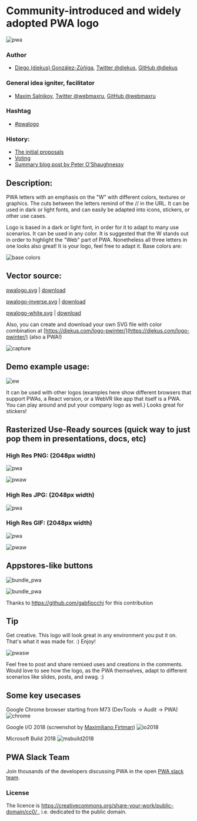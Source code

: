 # Community-introduced and widely adopted PWA logo

![pwa](https://user-images.githubusercontent.com/3104648/28351989-7f68389e-6c4b-11e7-9bf2-e9fcd4977e7a.png)

### Author
* [Diego (diekus) González-Zúñiga](http://diekus.com/), [Twitter @diekus](https://twitter.com/diekus), [GitHub @diekus](https://github.com/diekus)

### General idea igniter, facilitator
* [Maxim Salnikov](https://medium.com/@webmaxru/), [Twitter @webmaxru](https://twitter.com/webmaxru), [GitHub @webmaxru](https://github.com/webmaxru)

### Hashtag
* [#pwalogo](https://twitter.com/search?f=tweets&vertical=default&q=%23pwalogo&src=typd&lang=en)

### History:
* [The initial proposals](https://github.com/webmaxru/progressive-web-apps-logo/blob/master/PROPOSALS-HISTORY.md)
* [Voting](https://github.com/webmaxru/progressive-web-apps-logo/issues/3)
* [Summary blog post by Peter O'Shaughnessy](https://medium.com/samsung-internet-dev/we-now-have-a-community-approved-progressive-web-apps-logo-823f212f57c9)

## Description:

PWA letters with an emphasis on the "W" with different colors, textures or graphics. The cuts between the letters remind of the // in the URL. It can be used in dark or light fonts, and can easily be adapted into icons, stickers, or other use cases.

Logo is based in a dark or light font, in order for it to adapt to many use scenarios. It can be used in any color. It is suggested that the W stands out in order to highlight the "Web" part of PWA. Nonetheless all three letters in one looks also great! It is your logo, feel free to adapt it. Base colors are:

![base colors](https://user-images.githubusercontent.com/3104648/28351783-ea1e2506-6c49-11e7-8295-2bcc76ba8201.png)

## Vector source:

[pwalogo.svg](https://github.com/webmaxru/progressive-web-apps-logo/blob/master/pwalogo.svg) | [download](https://github.com/webmaxru/progressive-web-apps-logo/raw/master/pwalogo.svg)

[pwalogo-inverse.svg](https://github.com/webmaxru/progressive-web-apps-logo/blob/master/pwalogo-inverse.svg) | [download](https://github.com/webmaxru/progressive-web-apps-logo/raw/master/pwalogo-inverse.svg)

[pwalogo-white.svg](https://github.com/webmaxru/progressive-web-apps-logo/blob/master/pwalogo-white.svg) | [download](https://github.com/webmaxru/progressive-web-apps-logo/raw/master/pwalogo-white.svg)

Also, you can create and download your own SVG file with color combination at [https://diekus.com/logo-pwinter/](https://diekus.com/logo-pwinter/) (also a PWA!)

![capture](https://user-images.githubusercontent.com/3104648/28352657-9d13b9a0-6c4f-11e7-8e8c-1b55e9d4d07a.PNG)

## Demo example usage:
![ew](https://user-images.githubusercontent.com/3104648/28351863-96b13a74-6c4a-11e7-9ed9-1f021c36385e.jpg)

It can be used with other logos (examples here show different browsers that support PWAs, a React version, or a WebVR like app that itself is a PWA. You can play around and put your company logo as well.) Looks great for stickers!

## Rasterized Use-Ready sources (quick way to just pop them in presentations, docs, etc)

### High Res PNG: (2048px width)

![pwa](https://user-images.githubusercontent.com/3104648/28352004-a055292c-6c4b-11e7-9c6b-a94cdc2a5458.png)

![pwaw](https://user-images.githubusercontent.com/3104648/28352065-2f94fba8-6c4c-11e7-9536-3d8e249e048f.png)

### High Res JPG: (2048px  width)

![pwa](https://user-images.githubusercontent.com/3104648/28352019-c0aea0ea-6c4b-11e7-97f2-eb3cc28c6db0.jpg)

### High Res GIF: (2048px width)

![pwa](https://user-images.githubusercontent.com/3104648/28352033-e453b5bc-6c4b-11e7-95eb-2fcac2e84e6e.gif)

![pwaw](https://user-images.githubusercontent.com/3104648/28352047-0a085920-6c4c-11e7-9b9c-c0d428ba66a1.gif)

## Appstores-like buttons

![bundle_pwa](https://user-images.githubusercontent.com/9122190/28998409-c5bf7362-7a00-11e7-9b63-db56694522e7.png)

![bundle_pwa](https://user-images.githubusercontent.com/9122190/28998498-0df3c0c8-7a03-11e7-8780-2c71d0b3330e.png)

Thanks to https://github.com/gabfiocchi for this contribution



## Tip

Get creative. This logo will look great in any environment you put it on. That's what it was made for. :) Enjoy!

![pwasw](https://user-images.githubusercontent.com/3104648/28352346-cd52892c-6c4d-11e7-9052-007a9f4f956c.png)

Feel free to post and share remixed uses and creations in the comments. Would love to see how the logo, as the PWA themselves, adapt to different scenarios like slides, posts, and swag. :)

## Some key usecases

Google Chrome browser starting from M73 (DevTools -> Audit -> PWA)
![chrome](https://github.com/webmaxru/progressive-web-apps-logo/raw/master/usecases/chrome.png)

Google I/O 2018 (screenshot by [Maximiliano Firtman](https://twitter.com/firt))
![io2018](https://github.com/webmaxru/progressive-web-apps-logo/raw/master/usecases/io2018.jpg)

Microsoft Build 2018
![msbuild2018](https://github.com/webmaxru/progressive-web-apps-logo/raw/master/usecases/msbuild2018.jpg)

## PWA Slack Team
Join thousands of the developers discussing PWA in the open [PWA slack team](https://aka.ms/pwa-slack).

### License
The licence is [ https://creativecommons.org/share-your-work/public-domain/cc0/ ](https://creativecommons.org/share-your-work/public-domain/cc0/), i.e. dedicated to the public domain.


